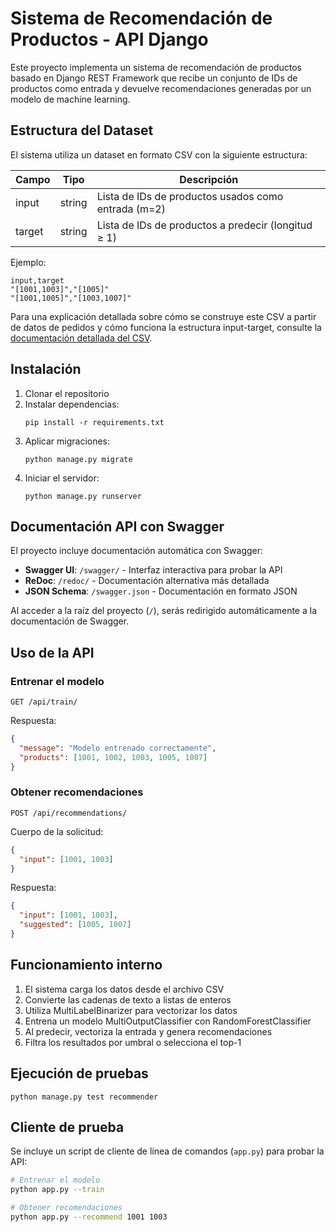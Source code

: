# Sistema de Recomendación de Productos - API Django

Este proyecto implementa un sistema de recomendación de productos basado en Django REST Framework que recibe un conjunto de IDs de productos como entrada y devuelve recomendaciones generadas por un modelo de machine learning.

## Estructura del Dataset

El sistema utiliza un dataset en formato CSV con la siguiente estructura:

| Campo | Tipo   | Descripción                                          |
|-------|--------|------------------------------------------------------|
| input | string | Lista de IDs de productos usados como entrada (m=2)  |
| target| string | Lista de IDs de productos a predecir (longitud ≥ 1)  |

Ejemplo:
```csv
input,target
"[1001,1003]","[1005]"
"[1001,1005]","[1003,1007]"
```

Para una explicación detallada sobre cómo se construye este CSV a partir de datos de pedidos y cómo funciona la estructura input-target, consulte la [documentación detallada del CSV](csv_structure.md).

## Instalación

1. Clonar el repositorio
2. Instalar dependencias:
   ```
   pip install -r requirements.txt
   ```
3. Aplicar migraciones:
   ```
   python manage.py migrate
   ```
4. Iniciar el servidor:
   ```
   python manage.py runserver
   ```

## Documentación API con Swagger

El proyecto incluye documentación automática con Swagger:

- **Swagger UI**: `/swagger/` - Interfaz interactiva para probar la API
- **ReDoc**: `/redoc/` - Documentación alternativa más detallada
- **JSON Schema**: `/swagger.json` - Documentación en formato JSON

Al acceder a la raíz del proyecto (`/`), serás redirigido automáticamente a la documentación de Swagger.

## Uso de la API

### Entrenar el modelo

```
GET /api/train/
```

Respuesta:
```json
{
  "message": "Modelo entrenado correctamente",
  "products": [1001, 1002, 1003, 1005, 1007]
}
```

### Obtener recomendaciones

```
POST /api/recommendations/
```

Cuerpo de la solicitud:
```json
{
  "input": [1001, 1003]
}
```

Respuesta:
```json
{
  "input": [1001, 1003],
  "suggested": [1005, 1007]
}
```

## Funcionamiento interno

1. El sistema carga los datos desde el archivo CSV
2. Convierte las cadenas de texto a listas de enteros
3. Utiliza MultiLabelBinarizer para vectorizar los datos
4. Entrena un modelo MultiOutputClassifier con RandomForestClassifier
5. Al predecir, vectoriza la entrada y genera recomendaciones
6. Filtra los resultados por umbral o selecciona el top-1

## Ejecución de pruebas

```
python manage.py test recommender
```

## Cliente de prueba

Se incluye un script de cliente de línea de comandos (`app.py`) para probar la API:

```bash
# Entrenar el modelo
python app.py --train

# Obtener recomendaciones
python app.py --recommend 1001 1003
``` 